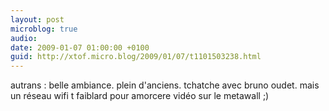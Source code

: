 ```yaml
---
layout: post
microblog: true
audio: 
date: 2009-01-07 01:00:00 +0100
guid: http://xtof.micro.blog/2009/01/07/t1101503238.html
---
```

autrans : belle ambiance. plein d'anciens. tchatche avec bruno oudet. mais un réseau wifi t faiblard pour amorcere vidéo sur le metawall ;)
